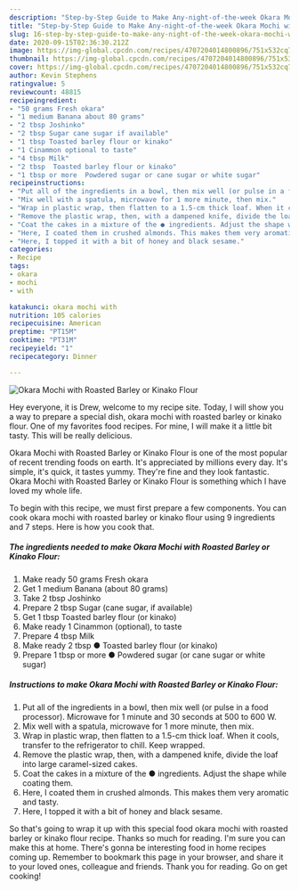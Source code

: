 ```yaml
---
description: "Step-by-Step Guide to Make Any-night-of-the-week Okara Mochi with Roasted Barley or Kinako Flour"
title: "Step-by-Step Guide to Make Any-night-of-the-week Okara Mochi with Roasted Barley or Kinako Flour"
slug: 16-step-by-step-guide-to-make-any-night-of-the-week-okara-mochi-with-roasted-barley-or-kinako-flour
date: 2020-09-15T02:36:30.212Z
image: https://img-global.cpcdn.com/recipes/4707204014800896/751x532cq70/okara-mochi-with-roasted-barley-or-kinako-flour-recipe-main-photo.jpg
thumbnail: https://img-global.cpcdn.com/recipes/4707204014800896/751x532cq70/okara-mochi-with-roasted-barley-or-kinako-flour-recipe-main-photo.jpg
cover: https://img-global.cpcdn.com/recipes/4707204014800896/751x532cq70/okara-mochi-with-roasted-barley-or-kinako-flour-recipe-main-photo.jpg
author: Kevin Stephens
ratingvalue: 5
reviewcount: 48815
recipeingredient:
- "50 grams Fresh okara"
- "1 medium Banana about 80 grams"
- "2 tbsp Joshinko"
- "2 tbsp Sugar cane sugar if available"
- "1 tbsp Toasted barley flour or kinako"
- "1 Cinammon optional to taste"
- "4 tbsp Milk"
- "2 tbsp  Toasted barley flour or kinako"
- "1 tbsp or more  Powdered sugar or cane sugar or white sugar"
recipeinstructions:
- "Put all of the ingredients in a bowl, then mix well (or pulse in a food processor). Microwave for 1 minute and 30 seconds at 500 to 600 W."
- "Mix well with a spatula, microwave for 1 more minute, then mix."
- "Wrap in plastic wrap, then flatten to a 1.5-cm thick loaf. When it cools, transfer to the refrigerator to chill. Keep wrapped."
- "Remove the plastic wrap, then, with a dampened knife, divide the loaf into large caramel-sized cakes."
- "Coat the cakes in a mixture of the ● ingredients. Adjust the shape while coating them."
- "Here, I coated them in crushed almonds. This makes them very aromatic and tasty."
- "Here, I topped it with a bit of honey and black sesame."
categories:
- Recipe
tags:
- okara
- mochi
- with

katakunci: okara mochi with 
nutrition: 105 calories
recipecuisine: American
preptime: "PT15M"
cooktime: "PT31M"
recipeyield: "1"
recipecategory: Dinner

---
```



![Okara Mochi with Roasted Barley or Kinako Flour](https://img-global.cpcdn.com/recipes/4707204014800896/751x532cq70/okara-mochi-with-roasted-barley-or-kinako-flour-recipe-main-photo.jpg)

Hey everyone, it is Drew, welcome to my recipe site. Today, I will show you a way to prepare a special dish, okara mochi with roasted barley or kinako flour. One of my favorites food recipes. For mine, I will make it a little bit tasty. This will be really delicious.

Okara Mochi with Roasted Barley or Kinako Flour is one of the most popular of recent trending foods on earth. It's appreciated by millions every day. It's simple, it's quick, it tastes yummy. They're fine and they look fantastic. Okara Mochi with Roasted Barley or Kinako Flour is something which I have loved my whole life.




To begin with this recipe, we must first prepare a few components. You can cook okara mochi with roasted barley or kinako flour using 9 ingredients and 7 steps. Here is how you cook that.

<!--inarticleads1-->

##### The ingredients needed to make Okara Mochi with Roasted Barley or Kinako Flour:

1. Make ready 50 grams Fresh okara
1. Get 1 medium Banana (about 80 grams)
1. Take 2 tbsp Joshinko
1. Prepare 2 tbsp Sugar (cane sugar, if available)
1. Get 1 tbsp Toasted barley flour (or kinako)
1. Make ready 1 Cinammon (optional), to taste
1. Prepare 4 tbsp Milk
1. Make ready 2 tbsp ● Toasted barley flour (or kinako)
1. Prepare 1 tbsp or more ● Powdered sugar (or cane sugar or white sugar)




<!--inarticleads2-->

##### Instructions to make Okara Mochi with Roasted Barley or Kinako Flour:

1. Put all of the ingredients in a bowl, then mix well (or pulse in a food processor). Microwave for 1 minute and 30 seconds at 500 to 600 W.
1. Mix well with a spatula, microwave for 1 more minute, then mix.
1. Wrap in plastic wrap, then flatten to a 1.5-cm thick loaf. When it cools, transfer to the refrigerator to chill. Keep wrapped.
1. Remove the plastic wrap, then, with a dampened knife, divide the loaf into large caramel-sized cakes.
1. Coat the cakes in a mixture of the ● ingredients. Adjust the shape while coating them.
1. Here, I coated them in crushed almonds. This makes them very aromatic and tasty.
1. Here, I topped it with a bit of honey and black sesame.




So that's going to wrap it up with this special food okara mochi with roasted barley or kinako flour recipe. Thanks so much for reading. I'm sure you can make this at home. There's gonna be interesting food in home recipes coming up. Remember to bookmark this page in your browser, and share it to your loved ones, colleague and friends. Thank you for reading. Go on get cooking!
